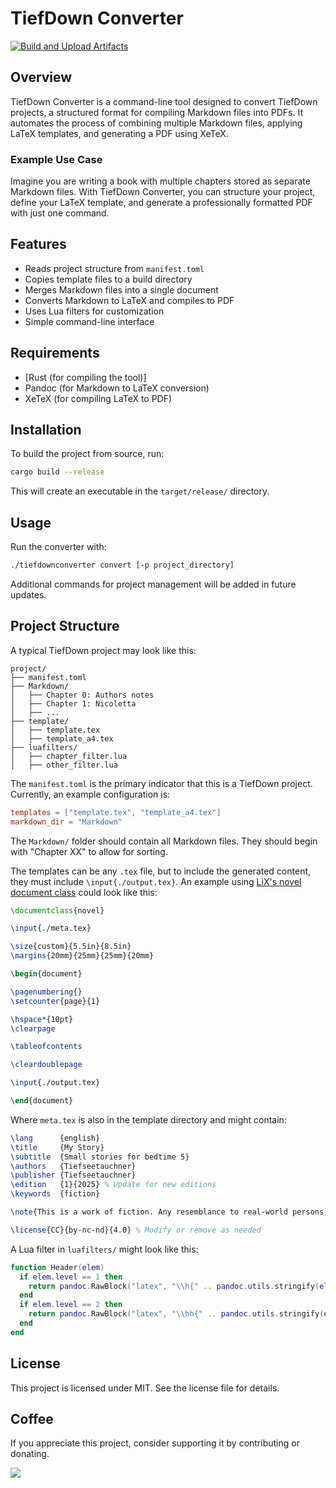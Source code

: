 # TiefDown Converter
[![Build and Upload Artifacts](https://github.com/Tiefseetauchner/TiefDownConverter/actions/workflows/main_push.yml/badge.svg)](https://github.com/Tiefseetauchner/TiefDownConverter/actions/workflows/main_push.yml)

## Overview
TiefDown Converter is a command-line tool designed to convert TiefDown projects, a structured format for compiling Markdown files into PDFs. It automates the process of combining multiple Markdown files, applying LaTeX templates, and generating a PDF using XeTeX. 

### Example Use Case
Imagine you are writing a book with multiple chapters stored as separate Markdown files. With TiefDown Converter, you can structure your project, define your LaTeX template, and generate a professionally formatted PDF with just one command.

## Features
- Reads project structure from `manifest.toml`
- Copies template files to a build directory
- Merges Markdown files into a single document
- Converts Markdown to LaTeX and compiles to PDF
- Uses Lua filters for customization
- Simple command-line interface

## Requirements
- [Rust (for compiling the tool)]
- Pandoc (for Markdown to LaTeX conversion)
- XeTeX (for compiling LaTeX to PDF)

## Installation
To build the project from source, run:
```sh
cargo build --release
```
This will create an executable in the `target/release/` directory.

## Usage
Run the converter with:
```sh
./tiefdownconverter convert [-p project_directory]
```
Additional commands for project management will be added in future updates.

## Project Structure
A typical TiefDown project may look like this:
```
project/
├── manifest.toml
├── Markdown/
│   ├── Chapter 0: Authors notes
│   ├── Chapter 1: Nicoletta
│   ├── ...
├── template/
│   ├── template.tex
│   ├── template_a4.tex
├── luafilters/
│   ├── chapter_filter.lua
│   ├── other_filter.lua
```

The `manifest.toml` is the primary indicator that this is a TiefDown project. Currently, an example configuration is:
```toml
templates = ["template.tex", "template_a4.tex"]
markdown_dir = "Markdown"
```

The `Markdown/` folder should contain all Markdown files. They should begin with "Chapter XX" to allow for sorting.

The templates can be any `.tex` file, but to include the generated content, they must include `\input{./output.tex}`. An example using [LiX's novel document class](https://github.com/NicklasVraa/LiX/) could look like this:

```latex
\documentclass{novel}

\input{./meta.tex}

\size{custom}{5.5in}{8.5in}
\margins{20mm}{25mm}{25mm}{20mm}

\begin{document}

\pagenumbering{}
\setcounter{page}{1}

\hspace*{10pt}
\clearpage

\tableofcontents

\cleardoublepage

\input{./output.tex}

\end{document}
```

Where `meta.tex` is also in the template directory and might contain:

```latex
\lang      {english}
\title     {My Story}
\subtitle  {Small stories for bedtime 5}
\authors   {Tiefseetauchner}
\publisher {Tiefseetauchner}
\edition   {1}{2025} % Update for new editions
\keywords  {fiction}

\note{This is a work of fiction. Any resemblance to real-world persons, living or dead, is purely coincidental.}

\license{CC}{by-nc-nd}{4.0} % Modify or remove as needed
```

A Lua filter in `luafilters/` might look like this:

```lua
function Header(elem)
  if elem.level == 1 then
    return pandoc.RawBlock("latex", "\\h{" .. pandoc.utils.stringify(elem.content) .. "}")
  end
  if elem.level == 2 then
    return pandoc.RawBlock("latex", "\\hh{" .. pandoc.utils.stringify(elem.content) .. "}")
  end
end
```

## License
This project is licensed under MIT. See the license file for details.

## Coffee
If you appreciate this project, consider supporting it by contributing or donating.

[![](https://www.buymeacoffee.com/assets/img/custom_images/orange_img.png)](https://www.buymeacoffee.com/tiefseetauchner)
